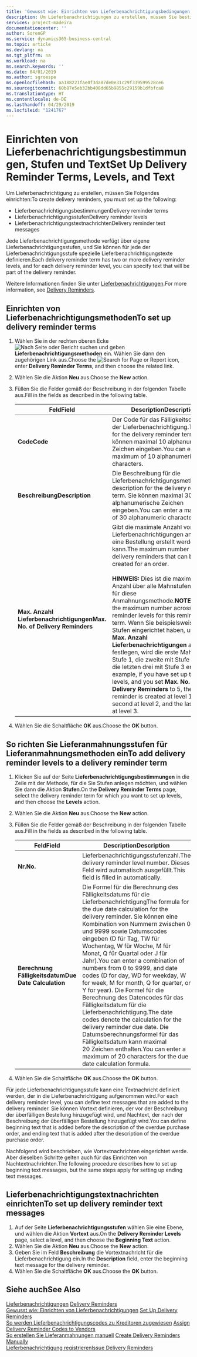 ```yaml
---
title: 'Gewusst wie: Einrichten von Lieferbenachrichtigungsbedingungen, -stufen und -text'
description: Um Lieferbenachrichtigungen zu erstellen, müssen Sie bestimmte Einrichtungen festlegen.
services: project-madeira
documentationcenter: ''
author: SorenGP
ms.service: dynamics365-business-central
ms.topic: article
ms.devlang: na
ms.tgt_pltfrm: na
ms.workload: na
ms.search.keywords: ''
ms.date: 04/01/2019
ms.author: sgroespe
ms.openlocfilehash: aa188221fae0f3da87de0e31c29f339599528ce6
ms.sourcegitcommit: 60b87e5eb32bb408dd65b9855c29159b1dfbfca8
ms.translationtype: HT
ms.contentlocale: de-DE
ms.lasthandoff: 04/29/2019
ms.locfileid: "1241767"
---
```

# <a name="set-up-delivery-reminder-terms-levels-and-text"></a><span data-ttu-id="4a9e1-103">Einrichten von Lieferbenachrichtigungsbestimmungen, Stufen und Text</span><span class="sxs-lookup"><span data-stu-id="4a9e1-103">Set Up Delivery Reminder Terms, Levels, and Text</span></span>
<span data-ttu-id="4a9e1-104">Um Lieferbenachrichtigung zu erstellen, müssen Sie Folgendes einrichten:</span><span class="sxs-lookup"><span data-stu-id="4a9e1-104">To create delivery reminders, you must set up the following:</span></span>  

- <span data-ttu-id="4a9e1-105">Lieferbenachrichtigungsbestimmungen</span><span class="sxs-lookup"><span data-stu-id="4a9e1-105">Delivery reminder terms</span></span>  
- <span data-ttu-id="4a9e1-106">Lieferbenachrichtigungsstufen</span><span class="sxs-lookup"><span data-stu-id="4a9e1-106">Delivery reminder levels</span></span>  
- <span data-ttu-id="4a9e1-107">Lieferbenachrichtigungstextnachrichten</span><span class="sxs-lookup"><span data-stu-id="4a9e1-107">Delivery reminder text messages</span></span>  

<span data-ttu-id="4a9e1-108">Jede Lieferbenachrichtigungsmethode verfügt über eigene Lieferbenachrichtigungsstufen, und Sie können für jede der Lieferbenachrichtigungsstufe spezielle Lieferbenachrichtigungstexte definieren.</span><span class="sxs-lookup"><span data-stu-id="4a9e1-108">Each delivery reminder term has two or more delivery reminder levels, and for each delivery reminder level, you can specify text that will be part of the delivery reminder.</span></span>  

<span data-ttu-id="4a9e1-109">Weitere Informationen finden Sie unter [Lieferbenachrichtigungen](delivery-reminders.md).</span><span class="sxs-lookup"><span data-stu-id="4a9e1-109">For more information, see [Delivery Reminders](delivery-reminders.md).</span></span>  

## <a name="to-set-up-delivery-reminder-terms"></a><span data-ttu-id="4a9e1-110">Einrichten von Lieferbenachrichtigungsmethoden</span><span class="sxs-lookup"><span data-stu-id="4a9e1-110">To set up delivery reminder terms</span></span>  

1.  <span data-ttu-id="4a9e1-111">Wählen Sie in der rechten oberen Ecke ![Nach Seite oder Bericht suchen](../../media/ui-search/search_small.png "Symbol nach Seite oder Bericht suchen") und geben **Lieferbenachrichtigungsmethoden** ein. Wählen Sie dann den zugehörigen Link aus.</span><span class="sxs-lookup"><span data-stu-id="4a9e1-111">Choose the ![Search for Page or Report](../../media/ui-search/search_small.png "Search for Page or Report icon") icon, enter **Delivery Reminder Terms**, and then choose the related link.</span></span>  
2.  <span data-ttu-id="4a9e1-112">Wählen Sie die Aktion **Neu** aus.</span><span class="sxs-lookup"><span data-stu-id="4a9e1-112">Choose the **New** action.</span></span>  
3.  <span data-ttu-id="4a9e1-113">Füllen Sie die Felder gemäß der Beschreibung in der folgenden Tabelle aus.</span><span class="sxs-lookup"><span data-stu-id="4a9e1-113">Fill in the fields as described in the following table.</span></span>  

    |<span data-ttu-id="4a9e1-114">Feld</span><span class="sxs-lookup"><span data-stu-id="4a9e1-114">Field</span></span>|<span data-ttu-id="4a9e1-115">Description</span><span class="sxs-lookup"><span data-stu-id="4a9e1-115">Description</span></span>|  
    |---------------------------------|---------------------------------------|  
    |<span data-ttu-id="4a9e1-116">**Code**</span><span class="sxs-lookup"><span data-stu-id="4a9e1-116">**Code**</span></span>|<span data-ttu-id="4a9e1-117">Der Code für das Fälligkeitsdatum der Lieferbenachrichtigung.</span><span class="sxs-lookup"><span data-stu-id="4a9e1-117">The code for the delivery reminder term.</span></span> <span data-ttu-id="4a9e1-118">Sie können maximal 10 alphanumerische Zeichen eingeben.</span><span class="sxs-lookup"><span data-stu-id="4a9e1-118">You can enter a maximum of 10 alphanumeric characters.</span></span>|  
    |<span data-ttu-id="4a9e1-119">**Beschreibung**</span><span class="sxs-lookup"><span data-stu-id="4a9e1-119">**Description**</span></span>|<span data-ttu-id="4a9e1-120">Die Beschreibung für die Lieferbenachrichtigungsmethode.</span><span class="sxs-lookup"><span data-stu-id="4a9e1-120">The description for the delivery reminder term.</span></span> <span data-ttu-id="4a9e1-121">Sie können maximal 30 alphanumerische Zeichen eingeben.</span><span class="sxs-lookup"><span data-stu-id="4a9e1-121">You can enter a maximum of 30 alphanumeric characters.</span></span>|  
    |<span data-ttu-id="4a9e1-122">**Max. Anzahl Lieferbenachrichtigungen**</span><span class="sxs-lookup"><span data-stu-id="4a9e1-122">**Max. No. of Delivery Reminders**</span></span>|<span data-ttu-id="4a9e1-123">Gibt die maximale Anzahl von Lieferbenachrichtigungen an, die für eine Bestellung erstellt werden kann.</span><span class="sxs-lookup"><span data-stu-id="4a9e1-123">The maximum number of delivery reminders that can be created for an order.</span></span><br /><br /> <span data-ttu-id="4a9e1-124">**HINWEIS:** Dies ist die maximale Anzahl über alle Mahnstufen hinweg für diese Anmahnungsmethode.</span><span class="sxs-lookup"><span data-stu-id="4a9e1-124">**NOTE:** This is the maximum number across all reminder levels for this reminder term.</span></span> <span data-ttu-id="4a9e1-125">Wenn Sie beispielsweise drei Stufen eingerichtet haben, und Sie **Max. Anzahl Lieferbenachrichtigungen** auf 5 festlegen, wird die erste Mahnung mit Stufe 1, die zweite mit Stufe 2 und die letzten drei mit Stufe 3 erstellt.</span><span class="sxs-lookup"><span data-stu-id="4a9e1-125">For example, if you have set up three levels, and you set **Max. No. of Delivery Reminders** to 5, the first reminder is created at level 1, the second at level 2, and the last three at level 3.</span></span>|  

4.  <span data-ttu-id="4a9e1-126">Wählen Sie die Schaltfläche **OK** aus.</span><span class="sxs-lookup"><span data-stu-id="4a9e1-126">Choose the **OK** button.</span></span>  

## <a name="to-add-delivery-reminder-levels-to-a-delivery-reminder-term"></a><span data-ttu-id="4a9e1-127">So richten Sie Lieferanmahnungsstufen für Lieferanmahnungsmethoden ein</span><span class="sxs-lookup"><span data-stu-id="4a9e1-127">To add delivery reminder levels to a delivery reminder term</span></span>  

1.  <span data-ttu-id="4a9e1-128">Klicken Sie auf der Seite **Lieferbenachrichtigungsbestimmungen** in die Zeile mit der Methode, für die Sie Stufen anlegen möchten, und wählen Sie dann die Aktion **Stufen**.</span><span class="sxs-lookup"><span data-stu-id="4a9e1-128">On the **Delivery Reminder Terms** page, select the delivery reminder term for which you want to set up levels, and then choose the **Levels** action.</span></span>  
2.  <span data-ttu-id="4a9e1-129">Wählen Sie die Aktion **Neu** aus.</span><span class="sxs-lookup"><span data-stu-id="4a9e1-129">Choose the **New** action.</span></span>  
3.  <span data-ttu-id="4a9e1-130">Füllen Sie die Felder gemäß der Beschreibung in der folgenden Tabelle aus.</span><span class="sxs-lookup"><span data-stu-id="4a9e1-130">Fill in the fields as described in the following table.</span></span>  

    |<span data-ttu-id="4a9e1-131">Feld</span><span class="sxs-lookup"><span data-stu-id="4a9e1-131">Field</span></span>|<span data-ttu-id="4a9e1-132">Description</span><span class="sxs-lookup"><span data-stu-id="4a9e1-132">Description</span></span>|  
    |---------------------------------|---------------------------------------|  
    |<span data-ttu-id="4a9e1-133">**Nr.**</span><span class="sxs-lookup"><span data-stu-id="4a9e1-133">**No.**</span></span>|<span data-ttu-id="4a9e1-134">Lieferbenachrichtigungsstufenzahl.</span><span class="sxs-lookup"><span data-stu-id="4a9e1-134">The delivery reminder level number.</span></span> <span data-ttu-id="4a9e1-135">Dieses Feld wird automatisch ausgefüllt.</span><span class="sxs-lookup"><span data-stu-id="4a9e1-135">This field is filled in automatically.</span></span>|  
    |<span data-ttu-id="4a9e1-136">**Berechnung Fälligkeitsdatum**</span><span class="sxs-lookup"><span data-stu-id="4a9e1-136">**Due Date Calculation**</span></span>|<span data-ttu-id="4a9e1-137">Die Formel für die Berechnung des Fälligkeitsdatums für die Lieferbenachrichtigung</span><span class="sxs-lookup"><span data-stu-id="4a9e1-137">The formula for the due date calculation for the delivery reminder.</span></span> <span data-ttu-id="4a9e1-138">Sie können eine Kombination von Nummern zwischen 0 und 9999 sowie Datumscodes eingeben (D für Tag, TW für Wochentag, W für Woche, M für Monat, Q für Quartal oder J für Jahr).</span><span class="sxs-lookup"><span data-stu-id="4a9e1-138">You can enter a combination of numbers from 0 to 9999, and date codes (D for day, WD for weekday, W for week, M for month, Q for quarter, or Y for year).</span></span> <span data-ttu-id="4a9e1-139">Die Formel für die Berechnung des Datencodes für das Fälligkeitsdatum für die Lieferbenachrichtigung.</span><span class="sxs-lookup"><span data-stu-id="4a9e1-139">The date codes denote the calculation for the delivery reminder due date.</span></span> <span data-ttu-id="4a9e1-140">Die Datumsberechnungsformel für das Fälligkeitsdatum kann maximal 20 Zeichen enthalten.</span><span class="sxs-lookup"><span data-stu-id="4a9e1-140">You can enter a maximum of 20 characters for the due date calculation formula.</span></span>|  

4.  <span data-ttu-id="4a9e1-141">Wählen Sie die Schaltfläche **OK** aus.</span><span class="sxs-lookup"><span data-stu-id="4a9e1-141">Choose the **OK** button.</span></span>  

<span data-ttu-id="4a9e1-142">Für jede Lieferbenachrichtigungsstufe kann eine Textnachricht definiert werden, der in die Lieferbenachrichtigung aufgenommen wird.</span><span class="sxs-lookup"><span data-stu-id="4a9e1-142">For each delivery reminder level, you can define text messages that are added to the delivery reminder.</span></span> <span data-ttu-id="4a9e1-143">Sie können Vortext definieren, der vor der Beschreibung der überfälligen Bestellung hinzugefügt wird, und Nachtext, der nach der Beschreibung der überfälligen Bestellung hinzugefügt wird.</span><span class="sxs-lookup"><span data-stu-id="4a9e1-143">You can define beginning text that is added before the description of the overdue purchase order, and ending text that is added after the description of the overdue purchase order.</span></span>  

<span data-ttu-id="4a9e1-144">Nachfolgend wird beschrieben, wie Vortextnachrichten eingerichtet werde. Aber dieselben Schritte gelten auch für das Einrichten von Nachtextnachrichten.</span><span class="sxs-lookup"><span data-stu-id="4a9e1-144">The following procedure describes how to set up beginning text messages, but the same steps apply for setting up ending text messages.</span></span>  

## <a name="to-set-up-delivery-reminder-text-messages"></a><span data-ttu-id="4a9e1-145">Lieferbenachrichtigungstextnachrichten einrichten</span><span class="sxs-lookup"><span data-stu-id="4a9e1-145">To set up delivery reminder text messages</span></span>  

1.  <span data-ttu-id="4a9e1-146">Auf der Seite **Lieferbenachrichtigungsstufen** wählen Sie eine Ebene, und wählen die Aktion **Vortext** aus.</span><span class="sxs-lookup"><span data-stu-id="4a9e1-146">On the **Delivery Reminder Levels** page, select a level, and then choose the **Beginning Text** action.</span></span>  
2.  <span data-ttu-id="4a9e1-147">Wählen Sie die Aktion **Neu** aus.</span><span class="sxs-lookup"><span data-stu-id="4a9e1-147">Choose the **New** action.</span></span>  
3.  <span data-ttu-id="4a9e1-148">Geben Sie im Feld **Beschreibung** die Vortextnachricht für die Lieferbenachrichtigung ein.</span><span class="sxs-lookup"><span data-stu-id="4a9e1-148">In the **Description** field, enter the beginning text message for the delivery reminder.</span></span>  
4.  <span data-ttu-id="4a9e1-149">Wählen Sie die Schaltfläche **OK** aus.</span><span class="sxs-lookup"><span data-stu-id="4a9e1-149">Choose the **OK** button.</span></span>  

## <a name="see-also"></a><span data-ttu-id="4a9e1-150">Siehe auch</span><span class="sxs-lookup"><span data-stu-id="4a9e1-150">See Also</span></span>  
 <span data-ttu-id="4a9e1-151">[Lieferbenachrichtigungen](delivery-reminders.md) </span><span class="sxs-lookup"><span data-stu-id="4a9e1-151">[Delivery Reminders](delivery-reminders.md) </span></span>  
 <span data-ttu-id="4a9e1-152">[Gewusst wie: Einrichten von Lieferbenachrichtigungen](how-to-set-up-delivery-reminders.md) </span><span class="sxs-lookup"><span data-stu-id="4a9e1-152">[Set Up Delivery Reminders](how-to-set-up-delivery-reminders.md) </span></span>  
 <span data-ttu-id="4a9e1-153">[So werden Lieferbenachrichtigungscodes zu Kreditoren zugewiesen](how-to-assign-delivery-reminder-codes-to-vendors.md) </span><span class="sxs-lookup"><span data-stu-id="4a9e1-153">[Assign Delivery Reminder Codes to Vendors](how-to-assign-delivery-reminder-codes-to-vendors.md) </span></span>  
 <span data-ttu-id="4a9e1-154">[So erstellen Sie Lieferanmahnungen manuell](how-to-create-delivery-reminders-manually.md) </span><span class="sxs-lookup"><span data-stu-id="4a9e1-154">[Create Delivery Reminders Manually](how-to-create-delivery-reminders-manually.md) </span></span>  
 [<span data-ttu-id="4a9e1-155">Lieferbenachrichtigung registrieren</span><span class="sxs-lookup"><span data-stu-id="4a9e1-155">Issue Delivery Reminders</span></span>](how-to-issue-delivery-reminders.md)
